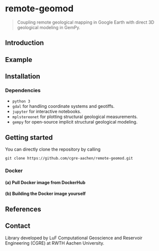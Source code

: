# remote-geomod

> Coupling remote geological mapping in Google Earth with direct 3D geological modeling 
in GemPy.

## Introduction

## Example

## Installation

### Dependencies

* `python 3`
* `gdal` for handling coordinate systems and geotiffs.
* `jupyter` for interactive notebooks.
* `mplstereonet` for plotting structural geological measurements.
* `gempy` for open-source implicit structural geological modeling.

## Getting started

You can directly clone the repository by calling

    git clone https://github.com/cgre-aachen/remote-geomod.git

### Docker

#### (a) Pull Docker image from DockerHub

#### (b) Building the Docker image yourself

## References

## Contact

Library developed by LuF Computational Geoscience and Reservoir Engineering (CGRE) at RWTH Aachen University.